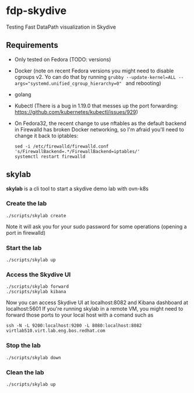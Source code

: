 # fdp-skydive

Testing Fast DataPath visualization in Skydive

## Requirements

- Only tested on Fedora (TODO: versions)
- Docker (note on recent Fedora versions you might need to disable cgroups v2. Yo can do that by running `grubby --update-kernel=ALL --args="systemd.unified_cgroup_hierarchy=0"
` and rebooting)
- golang
- Kubectl (There is a bug in 1.19.0 that messes up the port forwarding: https://github.com/kubernetes/kubectl/issues/929)
- On Fedora32, the recent change to use nftables as the default backend in Firewalld has broken Docker networking, so I'm afraid you'll need to change it back to iptables:

      sed -i /etc/firewalld/firewalld.conf 's/FirewallBackend=.*/FirewallBackend=iptables/'
      systemctl restart firewalld


## skylab
**skylab** is a cli tool to start a skydive demo lab with ovn-k8s

### Create the lab

    ./scripts/skylab create

Note it will ask you for your sudo password for some operations (opening a port in firewalld)

### Start the lab

    ./scripts/skylab up


### Access the Skydive UI

    ./scripts/skylab forward
    ./scripts/skylab kibana

Now you can access Skydive UI at localhost:8082 and Kibana dashboard at localhost:5601
If you're running skylab in a remote VM, you might need to forward those ports to your local host with a comand such as

    ssh -N -L 9200:localhost:9200 -L 8080:localhost:8082 virtlab510.virt.lab.eng.bos.redhat.com


### Stop the lab

    ./scripts/skylab down

### Clean the lab

    ./scripts/skylab up

